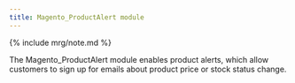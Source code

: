 ```yaml
---
title: Magento_ProductAlert module
---
```


{% include mrg/note.md %}

The Magento_ProductAlert module enables product alerts, which allow customers to sign up for emails about product price or stock status change.
